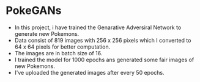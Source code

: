 # PokeGANs

- In this project, i have trained the Genarative Adversiral Network to generate new Pokemons.
- Data consist of 819 images with 256 x 256 pixels which I converted to 64 x 64 pixels for better computation.
- The images are in batch size of 16.
- I trained the model for 1000 epochs ans generated some fair images of new Pokemons.
- I've uploaded the generated images after every 50 epochs.
